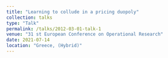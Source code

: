 ```yaml
---
title: "Learning to collude in a pricing duopoly"
collection: talks
type: "Talk"
permalink: /talks/2012-03-01-talk-1
venue: "31 st European Conference on Operational Research"
date: 2021-07-14
location: "Greece, (Hybrid)"
---
```

